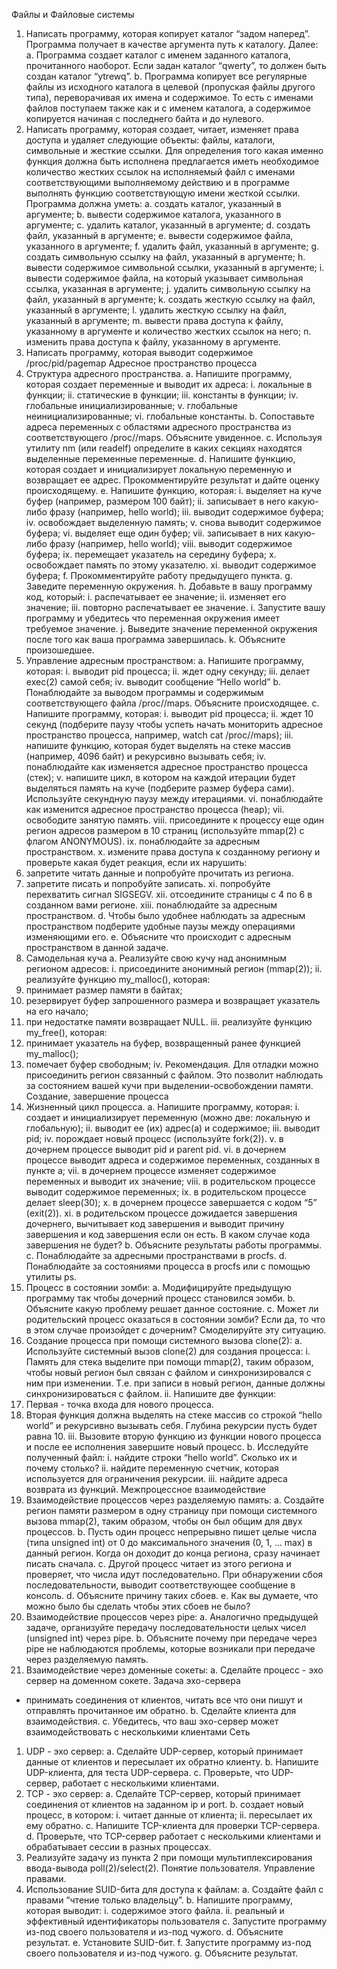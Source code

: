 Файлы и Файловые системы
1. Написать программу, которая копирует каталог “задом наперед”. Программа
получает в качестве аргумента путь к каталогу. Далее:
a. Программа создает каталог с именем заданного каталога, прочитанного
наоборот. Если задан каталог “qwerty”, то должен быть создан каталог
“ytrewq”.
b. Программа копирует все регулярные файлы из исходного каталога в
целевой (пропуская файлы другого типа), переворачивая их имена и
содержимое. То есть с именами файлов поступаем также как и с именем
каталога, а содержимое копируется начиная с последнего байта и до
нулевого.
2. Написать программу, которая создает, читает, изменяет права доступа и
удаляет следующие объекты: файлы, каталоги, символьные и жесткие ссылки.
Для определения того какая именно функция должна быть исполнена
предлагается иметь необходимое количество жестких ссылок на исполняемый
файл с именами соответствующими выполняемому действию и в программе
выполнять функцию соответствующую имени жесткой ссылки. Программа
должна уметь:
a. создать каталог, указанный в аргументе;
b. вывести содержимое каталога, указанного в аргументе;
c. удалить каталог, указанный в аргументе;
d. создать файл, указанный в аргументе;
e. вывести содержимое файла, указанного в аргументе;
f. удалить файл, указанный в аргументе;
g. создать символьную ссылку на файл, указанный в аргументе;
h. вывести содержимое символьной ссылки, указанный в аргументе;
i. вывести содержимое файла, на который указывает символьная ссылка,
указанная в аргументе;
j. удалить символьную ссылку на файл, указанный в аргументе;
k. создать жесткую ссылку на файл, указанный в аргументе;
l. удалить жесткую ссылку на файл, указанный в аргументе;
m. вывести права доступа к файлу, указанному в аргументе и количество
жестких ссылок на него;
n. изменить права доступа к файлу, указанному в аргументе.
3. Написать программу, которая выводит содержимое /proc/pid/pagemap
Адресное пространство процесса
1. Структура адресного пространства.
a. Напишите программу, которая создает переменные и выводит их адреса:
i. локальные в функции;
ii. статические в функции;
iii. константы в функции;
iv. глобальные инициализированные;
v. глобальные неинициализированные;
vi. глобальные константы.
b. Сопоставьте адреса переменных с областями адресного пространства из
соответствующего /proc/<pid>/maps. Объясните увиденное.
c. Используя утилиту nm (или readelf) определите в каких секциях
находятся выделенные переменные переменные.
d. Напишите функцию, которая создает и инициализирует локальную
переменную и возвращает ее адрес. Прокомментируйте результат и
дайте оценку происходящему.
e. Напишите функцию, которая:
i. выделяет на куче буфер (например, размером 100 байт);
ii. записывает в него какую-либо фразу (например, hello world);
iii. выводит содержимое буфера;
iv. освобождает выделенную память;
v. снова выводит содержимое буфера;
vi. выделяет еще один буфер;
vii. записывает в них какую-либо фразу (например, hello world);
viii. выводит содержимое буфера;
ix. перемещает указатель на середину буфера;
x. освобождает память по этому указателю.
xi. выводит содержимое буфера;
f. Прокомментируйте работу предыдущего пункта.
g. Заведите переменную окружения.
h. Добавьте в вашу программу код, который:
i. распечатывает ее значение;
ii. изменяет его значение;
iii. повторно распечатывает ее значение.
i. Запустите вашу программу и убедитесь что переменная окружения
имеет требуемое значение.
j. Выведите значение переменной окружения после того как ваша
программа завершилась.
k. Объясните произошедшее.
2. Управление адресным пространством:
a. Напишите программу, которая:
i. выводит pid процесса;
ii. ждет одну секунду;
iii. делает exec(2) самой себя;
iv. выводит сообщение “Hello world”
b. Понаблюдайте за выводом программы и содержимым соответствующего
файла /proc/<pid>/maps. Объясните происходящее.
c. Напишите программу, которая:
i. выводит pid процесса;
ii. ждет 10 секунд (подберите паузу чтобы успеть начать мониторить
адресное пространство процесса, например, watch cat
/proc/<pid>/maps);
iii. напишите функцию, которая будет выделять на стеке массив
(например, 4096 байт) и рекурсивно вызывать себя;
iv. понаблюдайте как изменяется адресное пространство процесса
(стек);
v. напишите цикл, в котором на каждой итерации будет выделяться
память на куче (подберите размер буфера сами). Используйте
секундную паузу между итерациями.
vi. понаблюдайте как изменится адресное пространство процесса
(heap);
vii. освободите занятую память.
viii. присоедините к процессу еще один регион адресов размером в 10
страниц (используйте mmap(2) с флагом ANONYMOUS).
ix. понаблюдайте за адресным пространством.
x. измените права доступа к созданному региону и проверьте какая
будет реакция, если их нарушить:
1. запретите читать данные и попробуйте прочитать из
региона.
2. запретите писать и попробуйте записать.
xi. попробуйте перехватить сигнал SIGSEGV.
xii. отсоедините страницы с 4 по 6 в созданном вами регионе.
xiii. понаблюдайте за адресным пространством.
d. Чтобы было удобнее наблюдать за адресным пространством подберите
удобные паузы между операциями изменяющими его.
e. Объясните что происходит с адресным пространством в данной задаче.
3. Самодельная куча
a. Реализуйте свою кучу над анонимным регионом адресов:
i. присоедините анонимный регион (mmap(2));
ii. реализуйте функцию my_malloc(), которая:
1. принимает размер памяти в байтах;
2. резервирует буфер запрошенного размера и возвращает
указатель на его начало;
3. при недостатке памяти возвращает NULL.
iii. реализуйте функцию my_free(), которая:
1. принимает указатель на буфер, возвращенный ранее
функцией my_malloc();
2. помечает буфер свободным;
iv. Рекомендация. Для отладки можно присоединить регион
связанный с файлом. Это позволит наблюдать за состоянием
вашей кучи при выделении-освобождении памяти.
Создание, завершение процесса
1. Жизненный цикл процесса.
a. Напишите программу, которая:
i. создает и инициализирует переменную (можно две: локальную и
глобальную);
ii. выводит ее (их) адрес(а) и содержимое;
iii. выводит pid;
iv. порождает новый процесс (используйте fork(2)).
v. в дочернем процессе выводит pid и parent pid.
vi. в дочернем процессе выводит адреса и содержимое переменных,
созданных в пункте а;
vii. в дочернем процессе изменяет содержимое переменных и
выводит их значение;
viii. в родительском процессе выводит содержимое переменных;
ix. в родительском процессе делает sleep(30);
x. в дочернем процессе завершается с кодом “5” (exit(2)).
xi. в родительском процессе дожидается завершения дочернего,
вычитывает код завершения и выводит причину завершения и код
завершения если он есть. В каком случае кода завершения не
будет?
b. Объясните результаты работы программы.
c. Понаблюдайте за адресными пространствами в procfs.
d. Понаблюдайте за состояниями процесса в procfs или с помощью утилиты
ps.
2. Процесс в состоянии зомби:
a. Модифицируйте предыдущую программу так чтобы дочерний процесс
становился зомби.
b. Объясните какую проблему решает данное состояние.
c. Может ли родительский процесс оказаться в состоянии зомби? Если да,
то что в этом случае произойдет с дочерним? Смоделируйте эту
ситуацию.
3. Создание процесса при помощи системного вызова clone(2):
a. Используйте системный вызов clone(2) для создания процесса:
i. Память для стека выделите при помощи mmap(2), таким образом,
чтобы новый регион был связан с файлом и синхронизировался с
ним при изменении. Т.е. при записи в новый регион, данные
должны синхронизироваться с файлом.
ii. Напишите две функции:
1. Первая - точка входа для нового процесса.
2. Вторая функция должна выделять на стеке массив со
строкой “hello world” и рекурсивно вызывать себя. Глубина
рекурсии пусть будет равна 10.
iii. Вызовите вторую функцию из функции нового процесса и после
ее исполнения завершите новый процесс.
b. Исследуйте полученный файл:
i. найдите строки “hello world”. Сколько их и почему столько?
ii. найдите переменную счетчик, которая используется для
ограничения рекурсии.
iii. найдите адреса возврата из функций.
Межпроцессное взаимодействие
1. Взаимодействие процессов через разделяемую память:
a. Создайте регион памяти размером в одну страницу при помощи
системного вызова mmap(2), таким образом, чтобы он был общим для
двух процессов.
b. Пусть один процесс непрерывно пишет целые числа (типа unsigned int)
от 0 до максимального значения (0, 1, … max) в данный регион. Когда он
доходит до конца региона, сразу начинает писать сначала.
c. Другой процесс читает из этого региона и проверяет, что числа идут
последовательно. При обнаружении сбоя последовательности, выводит
соответствующее сообщение в консоль.
d. Объясните причину таких сбоев.
e. Как вы думаете, что можно было бы сделать чтобы этих сбоев не было?
2. Взаимодействие процессов через pipe:
a. Аналогично предыдущей задаче, организуйте передачу
последовательности целых чисел (unsigned int) через pipe.
b. Объясните почему при передаче через pipe не наблюдаются проблемы,
которые возникали при передаче через разделяемую память.
3. Взаимодействие через доменные сокеты:
a. Сделайте процесс - эхо сервер на доменном сокете. Задача эхо-сервера
- принимать соединения от клиентов, читать все что они пишут и
отправлять прочитанное им обратно.
b. Сделайте клиента для взаимодействия.
c. Убедитесь, что ваш эхо-сервер может взаимодействовать с несколькими
клиентами
Сеть
1. UDP - эхо сервер:
a. Сделайте UDP-сервер, который принимает данные от клиентов и
пересылает их обратно клиенту.
b. Напишите UDP-клиента, для теста UDP-сервера.
c. Проверьте, что UDP-сервер, работает с несколькими клиентами.
2. ТСP - эхо сервер:
a. Сделайте TCP-сервер, который принимает соединения от клиентов на
заданном ip и port.
b. создает новый процесс, в котором:
i. читает данные от клиента;
ii. пересылает их ему обратно.
c. Напишите TCP-клиента для проверки TCP-сервера.
d. Проверьте, что TCP-сервер работает с несколькими клиентами и
обрабатывает сессии в разных процессах.
3. Реализуйте задачу из пункта 2 при помощи мультиплексирования ввода-вывода
poll(2)/select(2).
Понятие пользователя. Управление правами.
1. Использование SUID-бита для доступа к файлам:
a. Создайте файл с правами “чтение только владельцу”.
b. Напишите программу, которая выводит:
i. содержимое этого файла.
ii. реальный и эффективный идентификаторы пользователя
c. Запустите программу из-под своего пользователя и из-под чужого.
d. Объясните результат.
e. Установите SUID-бит.
f. Запустите программу из-под своего пользователя и из-под чужого.
g. Объясните результат.
